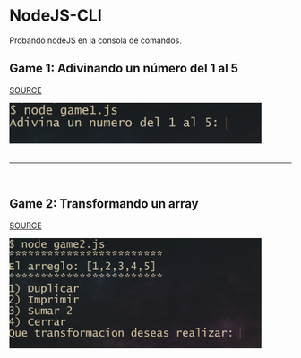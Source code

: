 # NodeJS-CLI

Probando nodeJS en la consola de comandos.

## Game 1: Adivinando un número del 1 al 5

[SOURCE](game1.js)

<img src='./src/images/game1.png' width='450'> 
<br><br>

---

<br>

## Game 2: Transformando un array

[SOURCE](game2.js)

<img src='./src/images/game2.png' width='450'>
